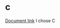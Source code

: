 # c
[Document link](https://stump-smartphone-024.notion.site/Choose-C-Language-Again-19df398452c380a68957da8d64dd15d6?pvs=4)
I chose C
